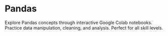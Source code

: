 # Pandas
Explore Pandas concepts through interactive Google Colab notebooks. Practice data manipulation, cleaning, and analysis. Perfect for all skill levels.

